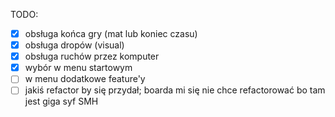 TODO:
* [x] obsługa końca gry (mat lub koniec czasu)
* [x] obsługa dropów (visual)
* [x] obsługa ruchów przez komputer
* [x] wybór w menu startowym
* [ ] w menu dodatkowe feature'y
* [ ] jakiś refactor by się przydał; boarda mi się nie chce refactorować bo tam jest giga syf SMH